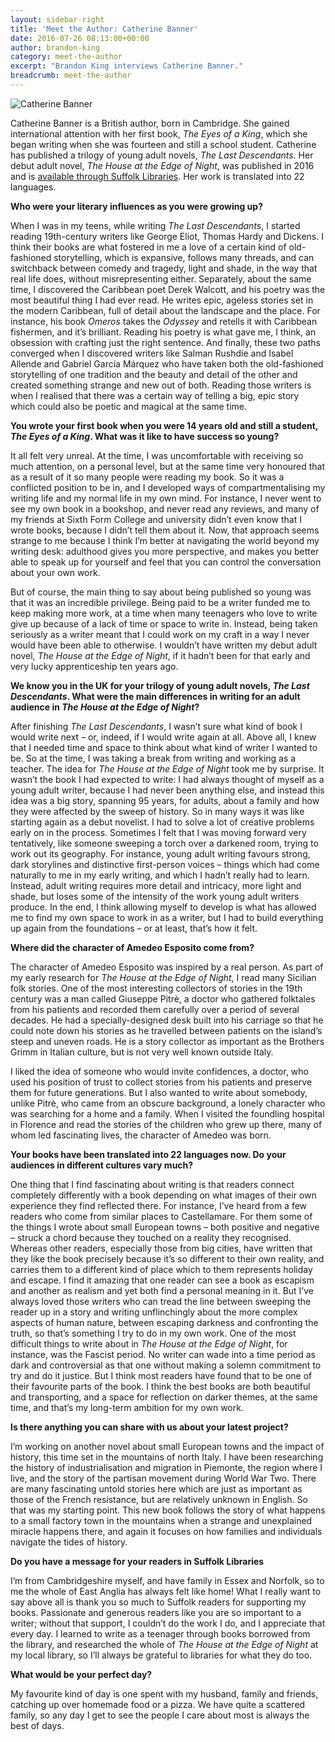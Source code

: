 ```yaml
---
layout: sidebar-right
title: 'Meet the Author: Catherine Banner'
date: 2016-07-26 08:13:00+00:00
author: brandon-king
category: meet-the-author
excerpt: "Brandon King interviews Catherine Banner."
breadcrumb: meet-the-author
---
```

![Catherine Banner](/images/featured/featured-catherine-banner.jpg)

Catherine Banner is a British author, born in Cambridge. She gained international attention with her first book, <cite>The Eyes of a King</cite>, which she began writing when she was fourteen and still a school student. Catherine has published a trilogy of young adult novels, <cite>The Last Descendants</cite>. Her debut adult novel, <cite>The House at the Edge of Night</cite>, was published in 2016 and is [available through Suffolk Libraries](http://suffolk.spydus.co.uk/cgi-bin/spydus.exe/ENQ/OPAC/BIBENQ/19406987?QRY=CTIBIB%3C%20IRN(61025936)&QRYTEXT=The%20house%20at%20the%20edge%20of%20night). Her work is translated into 22 languages.

**Who were your literary influences as you were growing up?**

When I was in my teens, while writing <cite>The Last Descendants</cite>, I started reading 19th-century writers like George Eliot, Thomas Hardy and Dickens. I think their books are what fostered in me a love of a certain kind of old-fashioned storytelling, which is expansive, follows many threads, and can switchback between comedy and tragedy, light and shade, in the way that real life does, without misrepresenting either. Separately, about the same time, I discovered the Caribbean poet Derek Walcott, and his poetry was the most beautiful thing I had ever read. He writes epic, ageless stories set in the modern Caribbean, full of detail about the landscape and the place. For instance, his book <cite>Omeros</cite> takes the <cite>Odyssey</cite> and retells it with Caribbean fishermen, and it’s brilliant. Reading his poetry is what gave me, I think, an obsession with crafting just the right sentence. And finally, these two paths converged when I discovered writers like Salman Rushdie and Isabel Allende and Gabriel García Márquez who have taken both the old-fashioned storytelling of one tradition and the beauty and detail of the other and created something strange and new out of both. Reading those writers is when I realised that there was a certain way of telling a big, epic story which could also be poetic and magical at the same time.

**You wrote your first book when you were 14 years old and still a student, <cite>The Eyes of a King</cite>. What was it like to have success so young?**

It all felt very unreal. At the time, I was uncomfortable with receiving so much attention, on a personal level, but at the same time very honoured that as a result of it so many people were reading my book. So it was a conflicted position to be in, and I developed ways of compartmentalising my writing life and my normal life in my own mind. For instance, I never went to see my own book in a bookshop, and never read any reviews, and many of my friends at Sixth Form College and university didn’t even know that I wrote books, because I didn’t tell them about it. Now, that approach seems strange to me because I think I’m better at navigating the world beyond my writing desk: adulthood gives you more perspective, and makes you better able to speak up for yourself and feel that you can control the conversation about your own work.

But of course, the main thing to say about being published so young was that it was an incredible privilege. Being paid to be a writer funded me to keep making more work, at a time when many teenagers who love to write give up because of a lack of time or space to write in. Instead, being taken seriously as a writer meant that I could work on my craft in a way I never would have been able to otherwise. I wouldn’t have written my debut adult novel, <cite>The House at the Edge of Night</cite>, if it hadn’t been for that early and very lucky apprenticeship ten years ago.


**We know you in the UK for your trilogy of young adult novels, <cite>The Last Descendants</cite>. What were the main differences in writing for an adult audience in <cite>The House at the Edge of Night</cite>?**

After finishing <cite>The Last Descendants</cite>, I wasn’t sure what kind of book I would write next – or, indeed, if I would write again at all. Above all, I knew that I needed time and space to think about what kind of writer I wanted to be. So at the time, I was taking a break from writing and working as a teacher. The idea for <cite>The House at the Edge of Night</cite> took me by surprise. It wasn’t the book I had expected to write: I had always thought of myself as a young adult writer, because I had never been anything else, and instead this idea was a big story, spanning 95 years, for adults, about a family and how they were affected by the sweep of history. So in many ways it was like starting again as a debut novelist. I had to solve a lot of creative problems early on in the process. Sometimes I felt that I was moving forward very tentatively, like someone sweeping a torch over a darkened room, trying to work out its geography. For instance, young adult writing favours strong, dark storylines and distinctive first-person voices – things which had come naturally to me in my early writing, and which I hadn’t really had to learn. Instead, adult writing requires more detail and intricacy, more light and shade, but loses some of the intensity of the work young adult writers produce. In the end, I think allowing myself to develop is what has allowed me to find my own space to work in as a writer, but I had to build everything up again from the foundations – or at least, that’s how it felt.

**Where did the character of Amedeo Esposito come from?**

The character of Amedeo Esposito was inspired by a real person. As part of my early research for <cite>The House at the Edge of Night</cite>, I read many Sicilian folk stories. One of the most interesting collectors of stories in the 19th century was a man called Giuseppe Pitrè, a doctor who gathered folktales from his patients and recorded them carefully over a period of several decades. He had a specially-designed desk built into his carriage so that he could note down his stories as he travelled between patients on the island’s steep and uneven roads. He is a story collector as important as the Brothers Grimm in Italian culture, but is not very well known outside Italy.

I liked the idea of someone who would invite confidences, a doctor, who used his position of trust to collect stories from his patients and preserve them for future generations. But I also wanted to write about somebody, unlike Pitrè, who came from an obscure background, a lonely character who was searching for a home and a family. When I visited the foundling hospital in Florence and read the stories of the children who grew up there, many of whom led fascinating lives, the character of Amedeo was born.

**Your books have been translated into 22 languages now. Do your audiences in different cultures vary much?**

One thing that I find fascinating about writing is that readers connect completely differently with a book depending on what images of their own experience they find reflected there. For instance, I’ve heard from a few readers who come from similar places to Castellamare. For them some of the things I wrote about small European towns – both positive and negative – struck a chord because they touched on a reality they recognised. Whereas other readers, especially those from big cities, have written that they like the book precisely because it’s so different to their own reality, and carries them to a different kind of place which to them represents holiday and escape. I find it amazing that one reader can see a book as escapism and another as realism and yet both find a personal meaning in it. But I’ve always loved those writers who can tread the line between sweeping the reader up in a story and writing unflinchingly about the more complex aspects of human nature, between escaping darkness and confronting the truth, so that’s something I try to do in my own work. One of the most difficult things to write about in <cite>The House at the Edge of Night</cite>, for instance, was the Fascist period. No writer can wade into a time period as dark and controversial as that one without making a solemn commitment to try and do it justice. But I think most readers have found that to be one of their favourite parts of the book. I think the best books are both beautiful and transporting, and a space for reflection on darker themes, at the same time, and that’s my long-term ambition for my own work.

**Is there anything you can share with us about your latest project?**

I’m working on another novel about small European towns and the impact of history, this time set in the mountains of north Italy. I have been researching the history of industrialisation and migration in Piemonte, the region where I live, and the story of the partisan movement during World War Two. There are many fascinating untold stories here which are just as important as those of the French resistance, but are relatively unknown in English. So that was my starting point. This new book follows the story of what happens to a small factory town in the mountains when a strange and unexplained miracle happens there, and again it focuses on how families and individuals navigate the tides of history.

**Do you have a message for your readers in Suffolk Libraries**

I’m from Cambridgeshire myself, and have family in Essex and Norfolk, so to me the whole of East Anglia has always felt like home! What I really want to say above all is thank you so much to Suffolk readers for supporting my books. Passionate and generous readers like you are so important to a writer; without that support, I couldn’t do the work I do, and I appreciate that every day. I learned to write as a teenager through books borrowed from the library, and researched the whole of <cite>The House at the Edge of Night</cite> at my local library, so I’ll always be grateful to libraries for what they do too.

**What would be your perfect day?**

My favourite kind of day is one spent with my husband, family and friends, catching up over homemade food or a pizza. We have quite a scattered family, so any day I get to see the people I care about most is always the best of days.
